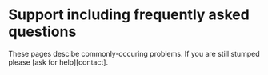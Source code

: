 # Support including frequently asked questions 

These pages descibe commonly-occuring problems. If you are still stumped please [ask for help][contact]. 
